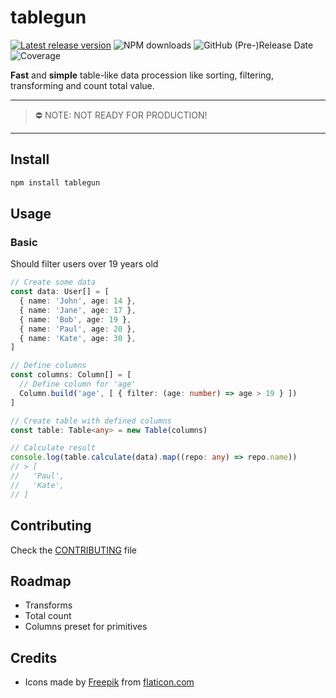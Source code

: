 # tablegun

[![Latest release version](https://img.shields.io/npm/v/tablegun.svg?logo=npm&logoColor=fff&label=NPM+package&color=limegreen)](https://www.npmjs.com/package/tablegun)
![NPM downloads](https://img.shields.io/npm/dw/tablegun.svg?logo=npm)
![GitHub (Pre-)Release Date](https://img.shields.io/github/release-date-pre/mephistorine/tablegun?label=Pre%20release)
![Coverage](https://img.shields.io/codecov/c/github/mephistorine/tablegun/stable.svg?logo=jest)

<!-- ![GitHub Release Date](https://img.shields.io/github/release-date/mephistorine/tablegun) -->

**Fast** and **simple** table-like data procession like sorting, filtering, transforming and count total value.

---

> ⛔️ NOTE: NOT READY FOR PRODUCTION!

---

## Install

```bash
npm install tablegun
```

## Usage

### Basic

Should filter users over 19 years old

```typescript
// Create some data
const data: User[] = [
  { name: 'John', age: 14 },
  { name: 'Jane', age: 17 },
  { name: 'Bob', age: 19 },
  { name: 'Paul', age: 20 },
  { name: 'Kate', age: 30 },
]

// Define columns
const columns: Column[] = [
  // Define column for 'age'
  Column.build('age', [ { filter: (age: number) => age > 19 } ])
]

// Create table with defined columns
const table: Table<any> = new Table(columns)

// Calculate result
console.log(table.calculate(data).map((repo: any) => repo.name))
// > [
//   'Paul',
//   'Kate',
// ]
```

## Contributing

Check the [CONTRIBUTING](CONTRIBUTING.md) file

## Roadmap

- Transforms
- Total count
- Columns preset for primitives

## Credits

- Icons made by [Freepik](https://www.freepik.com) from [flaticon.com](https://www.flaticon.com/)
